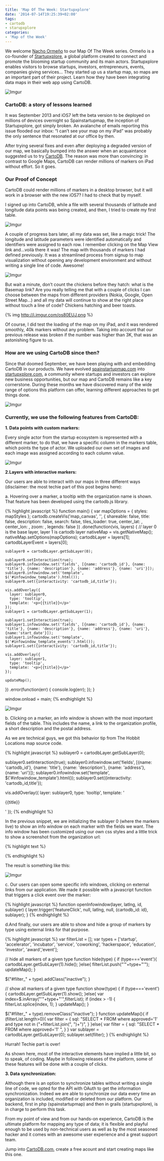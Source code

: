 ```yaml
---
title: 'Map Of The Week: Startupxplore'
date: '2014-07-14T19:25:39+02:00'
tags:
- cartodb
- starupxplore
categories:
- 'Map of the Week'
---
```


We welcome <a href="https://twitter.com/nacho_orme">Nacho Ormeño</a> to our Map Of The Week series. Ormeño is a co-founder of <a href="https://startupxplore.com/">Startupxplore</a>, a global platform created to connect and promote the blooming startup community and its main actors. Startupxplore enables visitors to browse startups, investors, entrepreneurs, events, companies giving services&#8230; They started up us a startup map, so maps are an important part of their project. Learn how they have been integrating data maps in their web app using CartoDB.

<img src="http://i.imgur.com/Ue77DBr.png" alt="Imgur"/>

### CartoDB: a story of lessons learned

It was September 2013 and iOS7 left the beta version to be deployed on millions of devices overnight so Spainstartupmap, the inception of Startupxplore, got simply broken. An avalanche of emails reporting this issue flooded our inbox: “I can’t see your map on my iPad” was probably the only sentence that resonated at our office by then.

After trying several fixes and even after deploying a degraded version of our map, we basically bumped into the answer when an acquaintance suggested us to try <a href="http://cartodb.com/">CartoDB</a>. The reason was more than convincing: in contrast to Google Maps, CartoDB can render millions of markers on iPad without effort. So it goes.

### Our Proof of Concept

CartoDB could render millions of markers in a desktop browser, but it will work in a browser with the new iOS7? I had to check that by myself.

I signed up into CartoDB, while a file with several thousands of latitude and longitude data points was being created, and then, I tried to create my first table.

<img src="http://i.imgur.com/YOsiqC1.png" alt="Imgur"/>

A couple of progress bars later, all my data was set, like a magic trick! The longitude and latitude parameters were identified automatically and identifiers were assigned to each row. I remember clicking on the Map View link and…voilà there it was! The map with thousands of markers I had defined previously. It was a streamlined process from signup to map visualization without opening any development environment and without writing a single line of code. Awesome!

<img src="http://i.imgur.com/aJWEjBr.png" alt="Imgur"/>

But wait a minute, don’t count the chickens before they hatch: what is the Basemap link? Are you really telling me that with a couple of clicks I can choose between the maps from different providers (Nokia, Google, Open Street Map…) and all my data will continue to show at the right place without touch a line of code? Chickens hatching and beer toasts.

{% img http://i.imgur.com/os80EUJ.png %}

Of course, I did test the loading of the map on my iPad, and it was rendered smoothly, 40k markers without any problem. Taking into account that our previous release was broken if the number was higher than 3K, that was an astonishing figure to us.

### How are we using CartoDB since then?

Since that doomed September, we have been playing with and embedding CartoDB in our products. We have evolved <a href="http://www.spainstartupmap.com/">spainstartupmap.com</a> into <a href="https://startupxplore.com/">startupxplore.com</a>, a community where startups and investors can explore new business opportunities, but our map and CartoDB remains like a key cornerstone. During these months we have discovered many of the wide range of options this platform can offer, learning different approaches to get things done.

<img src="http://i.imgur.com/vzeJySn.png" alt="Imgur"/>

### Currently, we use the following features from CartoDB:

**1. Data points with custom markers:**

Every single actor from the startup ecosystem is represented with a different marker, to do that, we have a specific column in the markers table, which points the type of actor. We uploaded our own set of images and each image was assigned according to each column value.

<img src="http://i.imgur.com/3B7vchQ.png" alt="Imgur"/>

**2.Layers with interactive markers:**

Our users are able to interact with our maps in three different ways (disclaimer: the most techie part of this post begins here):

a. Hovering over a marker, a tooltip with the organization name is shown. That feature has been developed using the cartodb.js library.

{% highlight javascript %}
function main() {
  var mapOptions = {
    styles: mapStyles
  };
  cartodb.createVis('map_canvas', '<?= $cartodbConfig['url_vis'] ?>', {
    shareable: false,
    title: false,
    description: false,
    search: false,
    tiles_loader: true,
    center_lat: <?php echo "$lati"; ?>,
    center_lon: <?php echo "$longi"; ?>,
    zoom: <?php echo "$zoomi"; ?>,
    legends: false
  })
  .done(function(vis, layers) {
    // layer 0 is the base layer, layer 1 is cartodb layer
    nativeMap = vis.getNativeMap();
    nativeMap.setOptions(mapOptions);
    cartodbLayer = layers[1];
    cartodbLayerEvent = layers[0];

    sublayer0 = cartodbLayer.getSubLayer(0);

    sublayer0.setInteraction(true);
    sublayer0.infowindow.set('fields', [{name: 'cartodb_id'}, {name: 'title'}, {name: 'description'}, {name: 'address'}, {name: 'uri'}]);
    sublayer0.infowindow.set('template', $('#infowindow_template').html());
    sublayer0.set({interactivity: 'cartodb_id,title'});

    vis.addOverlay({
      layer: sublayer0,
      type: 'tooltip',
      template: '<p>{{title}}</p>'
    });
    sublayer1 = cartodbLayer.getSubLayer(1);

    sublayer1.setInteraction(true);
    sublayer1.infowindow.set('fields', [{name: 'cartodb_id'}, {name: 'title'}, {name: 'description'}, {name: 'address'}, {name: 'uri'},{name:'start_date'}]);
    sublayer1.infowindow.set('template', $('#infowindow_template_events').html());
    sublayer1.set({interactivity: 'cartodb_id,title'});

    vis.addOverlay({
      layer: sublayer1,
      type: 'tooltip',
      template: '<p>{{title}}</p>'
    });

    updateMap();
  })
  .error(function(err) {
    console.log(err);
  });
}

window.onload = main;
{% endhighlight %}

<img src="http://i.imgur.com/2ZyPWn5.png" alt="Imgur"/>

b. Clicking on a marker, an info window is shown with the most important fields of the table. This includes the name, a link to the organization profile, a short description and the postal address.

As we are technical guys, we got this behavior tip from The Hobbit Locations map source code.

{% highlight javascript %}
sublayer0 = cartodbLayer.getSubLayer(0);

sublayer0.setInteraction(true);
sublayer0.infowindow.set('fields', [{name: 'cartodb_id'}, {name: 'title'}, {name: 'description'}, {name: 'address'}, {name: 'uri'}]);
sublayer0.infowindow.set('template', $('#infowindow_template').html());
sublayer0.set({interactivity: 'cartodb_id,title'});

vis.addOverlay({
  layer: sublayer0,
  type: 'tooltip',
  template: '<p>{{title}}</p>'
});
{% endhighlight %}

In the previous snippet, we are initializing the sublayer 0 (where the markers live) to show an info window on each marker with the fields we want. The info window has been customized using our own css styles and a little trick to show a screenshot from the organization url:

{% highlight text %}
<script type="infowindow/html" id="infowindow_template">
  <div class="infowindow-custom">
    <a href="#close" class="cartodb-popup-close-button close">x</a>
    <div class="cartodb-popup-content-wrapper" style="padding:20px">
      <div class="cartodb-popup-content">
        <div class='marker_title' style='font-size:120%;font-weight:bold;'>{{content.data.title}}</div>
        <div class='marker_uri'><a target='_blank' href='{{content.data.uri}}'>{{content.data.uri}}</a></div>
        <div class='marker_desc'>{{content.data.description}}</div>
        <div id='marker_canvas' class='marker_img'><img id="screenshot" src="#"/></div>
        <div class='marker_address'>{{content.data.address}}</div>
      </div>
    </div>
  </div>
  <div class="cartodb-popup-tip-container"></div>
<script>
{% endhighlight %}

{% highlight javascript %}
var urlName = "{{content.data.uri}}";
if (urlName!="") {
  if (!urlName.match("^http")){
    urlName='http://'+urlName;
  }
  urlName=decode_url(urlName);
  var uri = parse_url(urlName);
  $("#screenshot").attr("src","images/screenshots/"+uri.host+".png");
  $("#screenshot").hide();
  $("#screenshot").show();
} else {
  $("#screenshot").hide();
  $("#marker_canvas").hide();
}
</script>
{% endhighlight %}

The result is something like this:

<img src="http://i.imgur.com/EuxeJeP.png" alt="Imgur"/>

c. Our users can open some specific info windows, clicking on external links from our application. We made it possible with a javascript function that triggers a click event over the marker:

{% highlight javascript %}
function openInfowindow(layer, latlng, id, sublayer) {
  layer.trigger('featureClick', null, latlng, null, {cartodb_id: id}, sublayer);
}
{% endhighlight %}

d.And finally, our users are able to show and hide a group of markers by type using external links for that purpose.

{% highlight javascript %}
var filterList = [];
var types = ['startup', 'accelerator', 'incubator', 'service', 'coworking', 'hackerspace', 'education', 'investor', 'award','event'];

// hide all markers of a given type
function hide(type) {
  if (type==='event'){
    cartodbLayer.getSubLayer(1).hide();
  }else{
    filterList.push("'"+type+"'");
    updateMap();
  }

  $("#filter_" + type).addClass("inactive");
}

// show all markers of a given type
function show(type) {
  if (type==='event'){
    cartodbLayer.getSubLayer(1).show();
  }else{
    var index=$.inArray("'"+type+"'",filterList);
    if (index > -1) {
      filterList.splice(index, 1);
    }
    updateMap();
  }

  $("#filter_" + type).removeClass("inactive");
}
function updateMap(){
  if (filterList.length>0){
    var filter = {
      sql: "SELECT * FROM <?= $placesTable ?> where approved='1' and type not in ("+filterList.join(", ")+")",
    }
  }else{
    var filter = {
      sql: "SELECT * FROM <?= $placesTable ?> where approved='1' ",
    }
  }
  var sublayer = cartodbLayer.getSubLayer(0);
  sublayer.set(filter);
}
{% endhighlight %}

Hurrah! Techie part is over!

As shown here, most of the interactive elements have implied a little bit, so to speak, of coding. Maybe in following releases of the platform, some of these features will be done with a couple of clicks.

**3. Data synchronization:**

Although there is an option to synchronize tables without writing a single line of code, we opted for the API with OAuth to get the information synchronization. Indeed we are able to synchronize our data every time an organization is included, modified or deleted from our platform. Our backend, first in php (spainstartupmap) and then in grails (startupxplore), is in charge to perform this task.

From my point of view and from our hands-on experience, CartoDB is the ultimate platform for mapping any type of data; it is flexible and playful enough to be used by non-technical users as well as by the most seasoned hacker and it comes with an awesome user experience and a great support team.

Jump into <a href="http://cartodb.com/">CartoDB.com</a>, create a free acount and start creating maps like this one.
